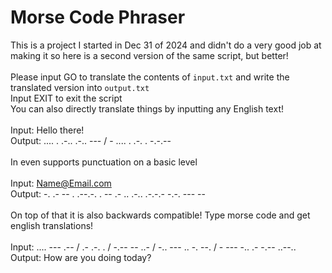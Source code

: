 # Morse Code Phraser

This is a project I started in Dec 31 of 2024 and didn't do a very good job at making it so here is a second version of the same script, but better!\
\
Please input GO to translate the contents of `input.txt` and write the translated version into `output.txt`\
Input EXIT to exit the script\
You can also directly translate things by inputting any English text!\
\
Input: Hello there!\
Output: .... . .-.. .-.. --- / - .... . .-. . -.-.--\
\
In even supports punctuation on a basic level\
\
Input: Name@Email.com\
Output: -. .- -- . .--.-. . -- .- .. .-.. .-.-.- -.-. --- --\
\
On top of that it is also backwards compatible! Type morse code and get english translations!\
\
Input: .... --- .-- / .- .-. . / -.-- -- ..- / -.. --- .. -. --. / - --- -.. .- -.-- ..--..\
Output: How are you doing today?